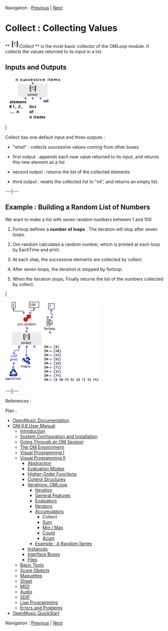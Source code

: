 Navigation : [Previous](LoopAccumulators "page
précédente\(Accumulators\)") | [Next](Sum "page
suivante\(Sum\)")


# Collect : Collecting Values

** ![](../res/collect_icon.png)Collect ** is the most basic collector of the
OMLoop module. It collects the values returned to its input in a list.

## Inputs and Outputs

![](../res/collect-inouts.png)

|

Collect has one default input and three outputs :

  * "what" : collects successive values coming from other boxes

  * first output : appends each new value returned to its input, and returns this new element as a list

  * second output : returns the list of the collected elements

  * third output : resets the collected list to "nil", and returns an empty list.

  
  
---|---  
  
## Example : Building a Random List of Numbers

We want to make a list with seven random numbers between 1 and 100.

  1. Forloop defines a **number of loops** . The iteration will stop after seven loops. 

  2. Om-random calculates a random number, which is printed at each loop by EachTime and print.

  3. At each step, the successive elements are collected by collect.

  4. After seven loops, the iteration is stopped by forloop.

  5. When the iteration stops, Finally returns the list of the numbers collected by collect.

|

![](../res/collect-ex.png)  
  
---|---  
  
References :

Plan :

  * [OpenMusic Documentation](OM-Documentation)
  * [OM 6.6 User Manual](OM-User-Manual)
    * [Introduction](00-Sommaire)
    * [System Configuration and Installation](Installation)
    * [Going Through an OM Session](Goingthrough)
    * [The OM Environment](Environment)
    * [Visual Programming I](BasicVisualProgramming)
    * [Visual Programming II](AdvancedVisualProgramming)
      * [Abstraction](Abstraction)
      * [Evaluation Modes](EvalModes)
      * [Higher-Order Functions](HighOrder)
      * [Control Structures](Control)
      * [Iterations: OMLoop](OMLoop)
        * [Iteration](LoopIntro)
        * [General Features](LoopGeneral)
        * [Evaluators](LoopEvaluators)
        * [Iterators](LoopIterators)
        * [Accumulators](LoopAccumulators)
          * Collect
          * [Sum](Sum)
          * [Min / Max](MinMax)
          * [Count](Count)
          * [Acum](Acum)
        * [Example : A Random Series](LoopExample)
      * [Instances](Instances)
      * [Interface Boxes](InterfaceBoxes)
      * [Files](Files)
    * [Basic Tools](BasicObjects)
    * [Score Objects](ScoreObjects)
    * [Maquettes](Maquettes)
    * [Sheet](Sheet)
    * [MIDI](MIDI)
    * [Audio](Audio)
    * [SDIF](SDIF)
    * [Lisp Programming](Lisp)
    * [Errors and Problems](errors)
  * [OpenMusic QuickStart](QuickStart-Chapters)

Navigation : [Previous](LoopAccumulators "page
précédente\(Accumulators\)") | [Next](Sum "page
suivante\(Sum\)")

